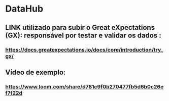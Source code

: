 # DataHub

## LINK utilizado para subir o Great eXpectations (GX): responsável por testar e validar os dados : 

### https://docs.greatexpectations.io/docs/core/introduction/try_gx/

## Vídeo de exemplo:

### https://www.loom.com/share/d781c9f0b270477fb5d6b0c26ef7f22d
